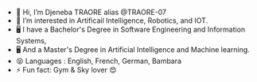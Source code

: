 - 👋 Hi, I’m Djeneba TRAORE alias @TRAORE-07
- 🤖 I’m interested in Artificail Intelligence, Robotics, and IOT.
- 🖥 I have a Bachelor's Degree in Software Engineering and Information Systems,
- 🖥 And a Master's Degree in Artificial Intelligence and Machine learning.
- 😝 Languages : English, French, German, Bambara
- ⚡ Fun fact: Gym & Sky lover 😍 

<!---
TRAORE-07/TRAORE-07 is a ✨ special ✨ repository because its `README.md` (this file) appears on your GitHub profile.
You can click the Preview link to take a look at your changes.
--->
